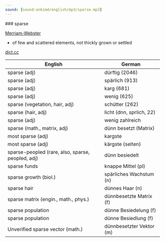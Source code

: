 ```yaml
---
sound: [sound:ankimd/english/mp3/sparse.mp3]
---
```


\### sparse

[Merriam-Webster](https://www.merriam-webster.com/dictionary/sparse)

- of few and scattered elements, not thickly grown or settled

[dict.cc](https://www.dict.cc/sparse)

| English        | German       |
| -------------- | ------------ |
| sparse (adj) | dürftig (2046) |
| sparse (adj) | spärlich (913) |
| sparse (adj) | karg (681) |
| sparse (adj) | wenig (625) |
| sparse (vegetation, hair, adj) | schütter (262) |
| sparse (hair, adj) | licht (dnn, sprlich, 22) |
| sparse (adj) | wenig zahlreich |
| sparse (math., matrix, adj) | dünn besetzt (Matrix) |
| most sparse (adj) | kargste |
| most sparse (adj) | kärgste (selten) |
| sparse-peopled (rare, also, sparse, peopled, adj) | dünn besiedelt |
| sparse funds | knappe Mittel (pl) |
| sparse growth (biol.) | spärliches Wachstum (n) |
| sparse hair | dünnes Haar (n) |
| sparse matrix (engin., math., phys.) | dünnbesetzte Matrix (f) |
| sparse population | dünne Besiedelung (f) |
| sparse population | dünne Besiedlung (f) |
| Unverified sparse vector (math.) | dünnbesetzter Vektor (m) |
